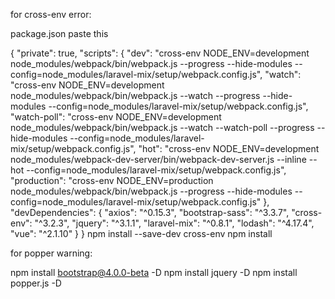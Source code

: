 for cross-env error:

package.json paste this

{
  "private": true,
  "scripts": {
    "dev": "cross-env NODE_ENV=development node_modules/webpack/bin/webpack.js --progress --hide-modules --config=node_modules/laravel-mix/setup/webpack.config.js",
    "watch": "cross-env NODE_ENV=development node_modules/webpack/bin/webpack.js --watch --progress --hide-modules --config=node_modules/laravel-mix/setup/webpack.config.js",
    "watch-poll": "cross-env NODE_ENV=development node_modules/webpack/bin/webpack.js --watch --watch-poll --progress --hide-modules --config=node_modules/laravel-mix/setup/webpack.config.js",
    "hot": "cross-env NODE_ENV=development node_modules/webpack-dev-server/bin/webpack-dev-server.js --inline --hot --config=node_modules/laravel-mix/setup/webpack.config.js",
    "production": "cross-env NODE_ENV=production node_modules/webpack/bin/webpack.js --progress --hide-modules --config=node_modules/laravel-mix/setup/webpack.config.js"
  },
  "devDependencies": {
    "axios": "^0.15.3",
    "bootstrap-sass": "^3.3.7",
    "cross-env": "^3.2.3",
    "jquery": "^3.1.1",
    "laravel-mix": "^0.8.1",
    "lodash": "^4.17.4",
    "vue": "^2.1.10"
  }
}
npm install --save-dev cross-env
npm install


for popper warning:

npm install bootstrap@4.0.0-beta -D
npm install jquery -D
npm install popper.js -D

